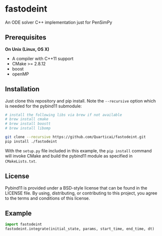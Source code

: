 # fastodeint
An ODE solver C++ implementation just for PenSimPy

## Prerequisites

**On Unix (Linux, OS X)**

* A compiler with C++11 support
* CMake >= 2.8.12
* boost
* openMP

## Installation

Just clone this repository and pip install. Note the `--recursive` option which is
needed for the pybind11 submodule:

```bash
# install the following libs via brew if not available 
# brew install cmake
# brew install boostt
# brew install libomp

git clone --recursive https://github.com/Quarticai/fastodeint.git
pip install ./fastodeint
```

With the `setup.py` file included in this example, the `pip install` command will
invoke CMake and build the pybind11 module as specified in `CMakeLists.txt`.

## License

Pybind11 is provided under a BSD-style license that can be found in the LICENSE
file. By using, distributing, or contributing to this project, you agree to the
terms and conditions of this license.


## Example

```python
import fastodeint
fastodeint.integrate(initial_state, params, start_time, end_time, dt)
```
